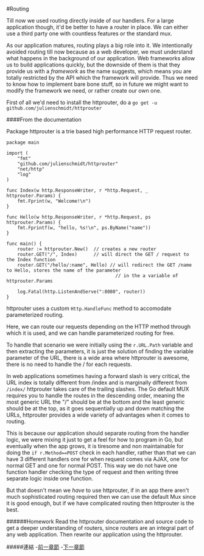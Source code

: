 #Routing

Till now we used routing directly inside of our handlers. For a large application though, it'd be better to have a router
in place. We can either use a third party one with countless features or the standard mux.

As our application matures, routing plays a big role into it. We intentionally avoided routing till now because as a web developer, we must understand what happens in the background of our application. Web frameworks allow us to build applications quickly, but the downside of them is that they provide us with a _framework_ as the name suggests, which means you are totally restricted by the API which the framework will provide. Thus we need to know how to implement bare bone stuff, so in future we might want to modify the framework we need, or rather create our own one.

First of all we'd need to install the httprouter, do a `go get -u github.com/julienschmidt/httprouter` 

####From the documentation

Package httprouter is a trie based high performance HTTP request router.

```golang
package main

import (
    "fmt"
    "github.com/julienschmidt/httprouter"
    "net/http"
    "log"
)

func Index(w http.ResponseWriter, r *http.Request, _ httprouter.Params) {
    fmt.Fprint(w, "Welcome!\n")
}

func Hello(w http.ResponseWriter, r *http.Request, ps httprouter.Params) {
    fmt.Fprintf(w, "hello, %s!\n", ps.ByName("name"))
}

func main() {
    router := httprouter.New()  // creates a new router
    router.GET("/", Index)      // will direct the GET / request to the Index function
    router.GET("/hello/:name", Hello) // will redirect the GET /name to Hello, stores the name of the parameter
                                        // in the a variable of httprouter.Params  

    log.Fatal(http.ListenAndServe(":8080", router))
}
```

httprouter uses a custom `Http.HandleFunc` method to accomodate parameterized routing.

Here, we can route our requests depending on the HTTP method through which it is used, and we can handle parameterized routing for free.

To handle that scenario we were initially using the `r.URL.Path` variable and then extracting the parameters, it is just the solution of finding the variable parameter of the URL, there is a wide area where httprouter is awesome, there is no need to handle the / for each requests.

In web applications sometimes having a forward slash is very critical, the URL index is totally different from /index and is marginally different from `/index/` httprouter takes care of the trailing slashes. The Go default MUX requires you to handle the routes in the descending order, meaning the most generic URL the "/" should be at the bottom and the least generic should be at the top, as it goes sequentially up and down matching the URLs, httprouter provides a wide
variety of advantages when it comes to routing.

This is because our application should separate routing from the handler logic, we were mixing it just to get a feel for how to program in Go, but eventually when the app grows, it is tiresome and non maintainable for doing the `if r.Method==POST` check in each handler, rather than that we can have 3 different handlers one for when request comes via AJAX, one for normal GET and one for normal POST. This way we do not have one function handler checking the type of request and then writing three separate logic inside one function.

But that doesn't mean we _have_ to use httprouter, if in an app there aren't much sophisticated routing required then we can use the default Mux since it is good enough, but if we have complicated routing then httprouter is the best.

######Homework
Read the httprouter documentation and source code to get a deeper understanding of routers, since routers are an integral part of any web application. Then rewrite our application using the httprouter. 

#####連結
-[前一章節](5.0Files.md)
-[下一章節](7.0middleware.md)
